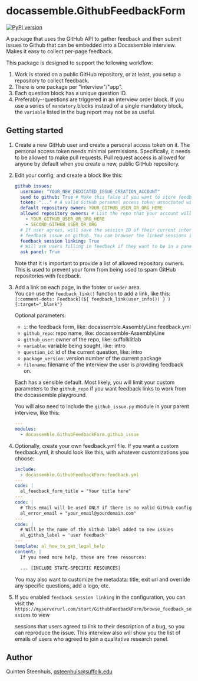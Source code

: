 # docassemble.GithubFeedbackForm

[![PyPI version](https://badge.fury.io/py/docassemble.GithubFeedbackForm.svg)](https://badge.fury.io/py/docassemble.GithubFeedbackForm)

A package that uses the GitHub API to gather feedback and then submit issues to Github that can be embedded
into a Docassemble interview. Makes it easy to collect per-page feedback.

This package is designed to support the following workflow:

1. Work is stored on a public GitHub repository, or at least, you setup a repository to collect feedback.
2. There is one package per "interview"/"app".
3. Each question block has a unique question ID.
4. Preferably--questions are triggered in an interview order block. If you use a series of `mandatory`
  blocks instead of a single mandatory block, the `variable` listed in the bug report may not be as useful.

## Getting started

1. Create a new GitHub user and create a personal access token on it. The personal access
   token needs minimal permissions. Specifically, it needs to be allowed to make pull requests.
   Pull request access is allowed for anyone by default when you create a new, public GitHub repository.
2. Edit your config, and create a block like this:

   ```yaml
   github issues:
     username: "YOUR_NEW_DEDICATED_ISSUE_CREATION_ACCOUNT"
     send to github: True # Make this false if you want to store feedback on the server
     token: "..." # A valid GitHub personal access token associated with the username above
     default repository owner: YOUR_GITHUB_USER_OR_ORG_HERE
     allowed repository owners: # List the repo that your account will be allowed to create issues on
       - YOUR_GITHUB_USER_OR_ORG_HERE 
       - SECOND_GITHUB_USER_OR_ORG
     # If user agrees, will save the session ID of their current interview on the server and link it to their
     # feedback issue on github. You can browser the linked sessions in `browse_feedback_sessions.yml`
     feedback session linking: True
     # Will ask users filling in feedback if they want to be in a panel, and get their email if they want to
     ask panel: True
   ```

   Note that it is important to provide a list of allowed repository owners.
   This is used to prevent your form from being used to spam GitHub
   repositories with feedback.

3. Add a link on each page, in the footer or `under` area.  
   You can use the `feedback_link()` function to add a link, like this:
   `[:comment-dots: Feedback](${ feedback_link(user_info()) } ){:target="_blank"}`

   Optional parameters:
    - `i`: the feedback form, like: docassemble.AssemblyLine:feedback.yml
    - `github_repo`: repo name, like: docassemble-AssemblyLine
    - `github_user`: owner of the repo, like: suffolklitlab
    - `variable`: variable being sought, like: intro
    - `question_id`:  id of the current question, like: intro
    - `package_version`: version number of the current package
    - `filename`: filename of the interview the user is providing feedback on.

   Each has a sensible default. Most likely, you will limit your custom
   parameters to the `github_repo` if you want feedback links to work
   from the docassemble playground.

   You will also need to include the `github_issue.py` module in your parent interview,
   like this:

   ```yaml
   ---
   modules:
     - docassemble.GithubFeedbackForm.github_issue
   ```

4. Optionally, create your own feedback.yml file. If you want a custom feedback.yml,
   it should look like this, with whatever customizations you choose:

   ```yaml
   include:
     - docassemble.GithubFeedbackForm:feedback.yml
   ---
   code: |
     al_feedback_form_title = "Your title here"  
   ---
   code: |
     # This email will be used ONLY if there is no valid GitHub config
     al_error_email = "your_email@yourdomain.com"
   ---
   code: |
     # Will be the name of the Github label added to new issues
     al_github_label = 'user feedback'
   ---
   template: al_how_to_get_legal_help
   content: |
     If you need more help, these are free resources:

     ... [INCLUDE STATE-SPECIFIC RESOURCES]
   ```

   You may also want to customize the metadata: title, exit url and override
   any specific questions, add a logo, etc.

5. If you enabled `feedback session linking` in the configuration, you can visit the
   `https://myserverurl.com/start/GithubFeedbackForm/browse_feedback_sessions` to view

   sessions that users agreed to link to their description of a bug, so you can reproduce the
   issue. This interview also will show you the list of emails of users who agreed to join a
   qualitative research panel.

## Author

Quinten Steenhuis, qsteenhuis@suffolk.edu
